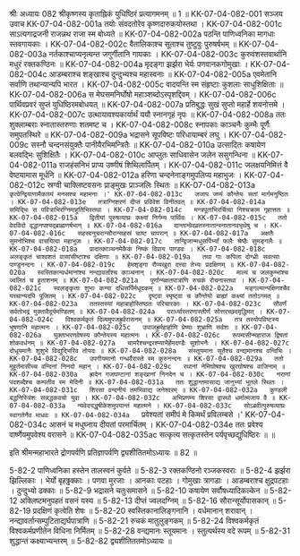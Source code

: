 श्रीः
अध्यायः 082
श्रीकृष्णस्य कृताह्निकं युधिष्ठिरं प्रत्यागमनम् ॥ 1 ॥
KK-07-04-082-001	सञ्जय उवाच 
KK-07-04-082-001a	तयोः संवदतोरेव कृष्णदारुकयोस्तथा ।
KK-07-04-082-001c	साऽत्यगाद्रजनी राजन्नथ राजा स्म बोध्यते ॥
KK-07-04-082-002a	पठन्ति पाणिध्वनिका मागधाः स्तवगायकाः ।
KK-07-04-082-002c	वैतालिकाश्च सूताश्च तुष्टुवुः पुरुषर्षभम् ॥
KK-07-04-082-003a	नर्तकाश्चाप्यनृत्यन्त जगुर्गीतानि गायकाः ।
KK-07-04-082-003c	कुरुवंशस्तवार्थानि मधुरं रक्तकण्ठिनः ॥
KK-07-04-082-004a	मृदङ्गा झर्झरा भेर्यः पणवानकगोमुखाः ।
KK-07-04-082-004c	आडम्बराश्च शङ्खाश्च दुन्दुभ्यश्च महास्वनाः ॥
KK-07-04-082-005a	एवमेतानि सर्वाणि तथान्यान्यपि भारत ।
KK-07-04-082-005c	वादयन्ति स्म संहृष्टाः कुशलाः साधुशिक्षिताः ॥
KK-07-04-082-006a	स मेघसमनिर्घोषो महाञ्शब्दोऽस्पृशद्दिवम् ।
KK-07-04-082-006c	पार्थिवप्रवरं सुप्तं युधिष्ठिरमबोधयत् ॥
KK-07-04-082-007a	प्रतिबुद्धः सुखं सुप्तो महार्हे शयनोत्तमे ।
KK-07-04-082-007c	उत्थायावश्यकार्यार्थं ययौ स्नानगृहं नृपः ॥
KK-07-04-082-008a	ततः शुक्लाम्बराः स्नातास्तरुणाः शतमष्ट च ।
KK-07-04-082-008c	स्नापकाः काञ्चनैः कुम्भैः पूर्णैः समुपतस्थिरे ॥
KK-07-04-082-009a	भद्रासने सूपविष्टः परिधायाम्बरं लघु ।
KK-07-04-082-009c	सस्नौ चन्दनसंयुक्तैः पानीयैरभिमन्त्रितैः ॥
KK-07-04-082-010a	उत्सादितः कषायेण बलवद्भिः सुशिक्षितैः ।
KK-07-04-082-010c	आप्लुतः साधिवासेन जलेन ससुगन्धिना ॥
KK-07-04-082-011a	राजहंसनिभं प्राप्य उष्णीषं शिथिलार्पितम् ।
KK-07-04-082-011c	जलक्षयनिमित्तं वै वेष्टयामास मूर्धनि ॥
KK-07-04-082-012a	हरिणा चन्दनेनाङ्गमुपलिप्य महाभुजः ।
KK-07-04-082-012c	स्रग्वी चाक्लिष्टवसनः प्राङ्मुखः प्राञ्जलिः स्थितः ॥
KK-07-04-082-013a	`कृत्वेन्द्रियाणामैकाग्र्यं मनसश्च महामनाः ।'
KK-07-04-082-013c	जजाप जप्यं कौन्तेयः सतां मार्गमनुष्ठितः ।
KK-07-04-082-013e	तत्राग्निशरणं दीप्तं प्रविवेश विनीतवत् ॥
KK-07-04-082-014a	समिद्भिः स पवित्राभिरग्निमाहुतिभिस्तथा ।
KK-07-04-082-014c	मन्त्रपूताभिरर्चित्वा निश्चक्राम गृहात्ततः ॥
KK-07-04-082-015a	द्वितीयां पुरुषव्याघ्रः कक्ष्यां निर्गम्य पार्थिवः ।
KK-07-04-082-015c	ततो वेदविदो वृद्धानपश्यद्ब्राह्मणर्षभान् ॥
KK-07-04-082-016a	दान्तान्वेदव्रतस्नातान्स्नातानवभृथेषु च ।
KK-07-04-082-016c	सहस्रानुचरान्सौरान्सहस्रं चाष्ट चापरान् ॥
KK-07-04-082-017a	अक्षतैः सुमनोभिश्च वाचयित्वा महाभुजः ।
KK-07-04-082-017c	तान्द्विजान्मधुसर्पिर्भ्यां फलैः श्रेष्ठैः सुमङ्गलैः ॥
KK-07-04-082-018a	प्रादात्काञ्चनमेकैकं निष्कं विप्राय पाण्डवः ।
KK-07-04-082-018c	अलङ्कृतं चाश्वशतं वासांसीष्टाश्च दक्षिणाः ॥
KK-07-04-082-019a	तथा गाः कपिला दोग्ध्रीः सवत्साः पाण्डुनन्दनः ।
KK-07-04-082-019c	हेमशृङ्गा रौप्यखुरा दत्त्वा तेभ्यः प्रदक्षिणम् ॥
KK-07-04-082-020a	स्वस्तिकान्वर्धमानांश्च नन्द्यावर्तांश्च काञ्चनान् ।
KK-07-04-082-020c	माल्यं च जलकुम्भांश्च ज्वलितं च हुताशनम् ॥
KK-07-04-082-021a	पूर्णान्यक्षतपात्राणि रुचकं रोचनास्तथा ।
KK-07-04-082-021c	स्वलङ्कृताः शुभाः कन्या दधिसर्पिर्मधूदकम् ॥
KK-07-04-082-022a	मङ्गल्यान्पक्षिणश्चैव यच्चान्यदपि पूजितम् ।
KK-07-04-082-022c	दृष्ट्वा स्पृष्ट्वा च कौन्तेयो बाह्यां कक्ष्यां ततोऽगमत् ॥
KK-07-04-082-023a	ततस्तस्यां महाबाहोस्तिष्ठतः परिचारकाः ।
KK-07-04-082-023c	सौवर्णं सर्वतोभद्रं मुक्तावैदूर्यमण्डितम् ॥
KK-07-04-082-024a	परार्ध्यास्तरणास्तीर्णं सोत्तरच्छदमृद्धिमत् ।
KK-07-04-082-024c	विश्वकर्मकृतं दिव्यमुपजह्रुर्वरासनम् ॥
KK-07-04-082-025a	तत्र तस्योपविष्टस्य भूषणानि महात्मनः ।
KK-07-04-082-025c	उपाजह्रुर्महार्हाणि प्रेष्याः शुभ्राणि सर्वशः ॥
KK-07-04-082-026a	युक्ताभरणवेषस्य कौन्तेयस्य महात्मनः ।
KK-07-04-082-026c	रूपमासीन्महाराज द्विषतां शोकवर्धनम् ॥
KK-07-04-082-027a	चामरैश्चन्द्ररश्म्याभैर्हेमदण्डैः सुशोभनैः ।
KK-07-04-082-027c	दोधूयमानैः शुशुभे विद्युद्भिरिव तोयदः ॥
KK-07-04-082-028a	संस्तूयमानः सूतैश्च वन्द्यमानश्च वन्दिभिः ।
KK-07-04-082-028c	उपगीयमानो गन्धर्वैरास्ते स्म कुरुनन्दनः ॥
KK-07-04-082-029a	ततो मुहूर्तमासीच्च वन्दिनां निनदो महान् ।
KK-07-04-082-029c	रथानां नेमिघोषश्च खुरघोषश्च वाजिनाम् ॥
KK-07-04-082-030a	ह्रादेन गजघण्टानां शङ्खानां निनदेन च ।
KK-07-04-082-030c	नराणां पदशब्दैश्च कम्पतीव स्म मेदिनी ॥
KK-07-04-082-031a	ततः शुद्धान्तमासाद्य जानुभ्यां भूतले स्थितः ।
KK-07-04-082-031c	शिरसा वन्दनीयं तमभिवाद्य जनेश्वरम् ॥
KK-07-04-082-032a	कुण्डली बद्धनिस्त्रिंशः सन्नद्धकवचो युवा ।
KK-07-04-082-032c	अभिप्रणम्य शिरसा द्वास्थो धर्मात्मजाय वै ॥
KK-07-04-082-033a	न्यवेदयद्धृषीकेशमुपयान्तं महात्मने ।
KK-07-04-082-033c	सोऽब्रवीत्पुरुषव्याघ्रः स्वागतेनैव माधवः ॥
KK-07-04-082-034a	`प्रवेश्यतां समीपं मे किमर्थं प्रविलम्बसे ।'
KK-07-04-082-034c	आसनं च मधुघ्नाय दीयतां परमार्चितम् ।
KK-07-04-082-034e	ततः प्रवेश्य वार्ष्णेयमुपवेश्य वरासने ॥
KK-07-04-082-035ac	सत्कृत्य सत्कृतस्तेन पर्यपृच्छद्युधिष्ठिरः ॥ ॥

इति श्रीमन्महाभारते द्रोणपर्वणि प्रतिज्ञापर्वणि द्व्यशीतितमोऽध्यायः ॥ 82 ॥

5-82-2 पाणिध्वनिका हस्तेन तालस्वनं कुर्वते ॥ 5-82-3 रक्तकण्ठिनो रञ्जकस्वराः ॥ 5-82-4 झर्झरा झिल्लिकाः । भेर्यो बृहढ्ढक्काः । पणवा मुरजाः । आनकाः पटहाः । गोमुखाः त्रागडाः । आडम्बराश्च क्षुद्रपटहाः । दुन्दुभ्यो ढक्काः ॥ 5-82-9 भद्रासने चतुःसमासने ॥ 5-82-10 कषायेण सर्वौषध्यादिकल्केन ॥ 5-82-12 अक्लिष्टमनुपहतं वसनं यस्य ॥ 5-82-13 दीप्तं ज्वलदग्निम् ॥ 5-82-16 सौरान्सूर्योपासकान् ॥ 5-82-19 प्रदक्षिणं कृत्वेति शेषः ॥ 5-82-20 स्वस्तिकानालिङ्गनानि । वर्धमानान् शरावान् । नन्द्यावर्तान्सम्पुटिताद्यर्घपात्राणि ॥ 5-82-21 रुचकं मातुलुङ्गकम् ॥ 5-82-24 विश्वकर्मकृतं विश्वकर्मप्रणीतेन विधिना निर्मितम् ॥ 5-82-28 वन्द्यमानः स्तूयमानः । स्तुत्यर्थस्य वदे रूपम् ॥ 5-82-31 शुद्धान्तं कक्ष्याभ्यन्तरम् ॥ 5-82-82 द्व्यशीतिततमोऽध्यायः ॥
